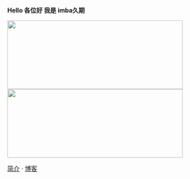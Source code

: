 **Hello 各位好 我是 imba久期**

<img src="https://github-readme-stats.vercel.app/api?username=imba97&show_icons=true&theme=material-palenight" width="400" height="157"><img src="https://github-readme-stats.vercel.app/api/top-langs/?username=imba97&count_private=true&layout=compact&theme=default" width="400" height="157">

[简介](https://me.imba97.cn) · [博客](https://imba97.cn)
